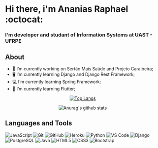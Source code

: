 # Hi there,  i'm Ananias Raphael :octocat:
### I'm developer and studant of Information Systems at UAST - UFRPE


## About
- 📌 I’m currently working on Sertão Mais Saúde and Projeto Caraibeira;
- 🖥️ I’m currently learning Django and Django Rest Framework;
- 💻 I’m currently learning Spring Framework;
- 📱 I’m currently learning Flutter;

<center> 

[![Top Langs](https://github-readme-stats.vercel.app/api/top-langs/?username=MeninoNias&layout=compact)](https://github.com/anuraghazra/github-readme-stats)

![Anurag's github stats](https://github-readme-stats.vercel.app/api?username=MeninoNias&count_private=true&show_icons=true)

</center>

## Languages and Tools

![JavaScript](https://img.shields.io/badge/-JavaScript-black?style=plastic&logo=javascript)
![Git](https://img.shields.io/badge/-Git-black?style=flat-square&logo=git)
![GitHub](https://img.shields.io/badge/-GitHub-black?style=flat-square&logo=github)
![Heroku](https://img.shields.io/badge/-Heroku-black?style=flat-square&logo=heroku)
![Python](https://img.shields.io/badge/-Python-8fcfd1?style=plastic&logo=Python)
![VS Code](https://img.shields.io/badge/-VS%20Code-007ACC?style=plastic&logo=visual-studio-code)
![Django](https://img.shields.io/badge/-Django-092E20?style=plastic&logo=Django)
![PostgreSQL](https://img.shields.io/badge/-PostgreSQL-336791?style=plastic&logo=postgresql)
![Java](https://img.shields.io/badge/-java-3f4441?style=plastic&logo=java) 
![HTML5](https://img.shields.io/badge/-HTML5-E34F26?style=plastic&logo=html5&logoColor=white)
![CSS3](https://img.shields.io/badge/-CSS3-1572B6?style=plastic&logo=css3)
![Bootstrap](https://img.shields.io/badge/-Bootstrap-563D7C?style=plastic&logo=bootstrap)
